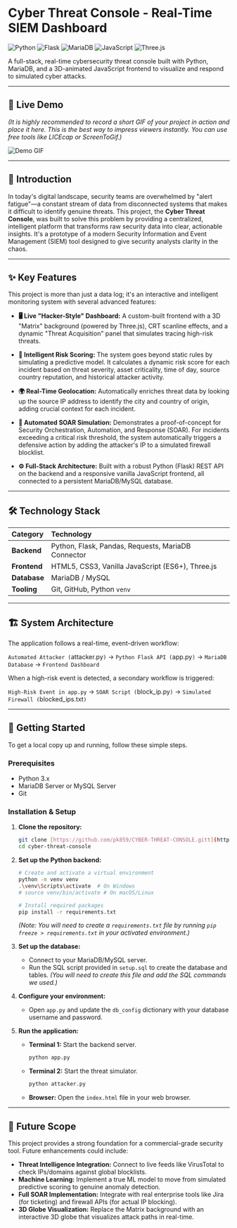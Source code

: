 # Cyber Threat Console - Real-Time SIEM Dashboard

![Python](https://img.shields.io/badge/Python-3.10%2B-blue?logo=python) ![Flask](https://img.shields.io/badge/Flask-2.0-black?logo=flask) ![MariaDB](https://img.shields.io/badge/MariaDB-10.6%2B-blue?logo=mariadb) ![JavaScript](https://img.shields.io/badge/JavaScript-ES6%2B-yellow?logo=javascript) ![Three.js](https://img.shields.io/badge/Three.js-3D-black?logo=three.js)

A full-stack, real-time cybersecurity threat console built with Python, MariaDB, and a 3D-animated JavaScript frontend to visualize and respond to simulated cyber attacks.

---

## 🚀 Live Demo

*(It is highly recommended to record a short GIF of your project in action and place it here. This is the best way to impress viewers instantly. You can use free tools like LICEcap or ScreenToGif.)*

![Demo GIF](demo.gif)

---

## 📖 Introduction

In today's digital landscape, security teams are overwhelmed by "alert fatigue"—a constant stream of data from disconnected systems that makes it difficult to identify genuine threats. This project, the **Cyber Threat Console**, was built to solve this problem by providing a centralized, intelligent platform that transforms raw security data into clear, actionable insights. It's a prototype of a modern Security Information and Event Management (SIEM) tool designed to give security analysts clarity in the chaos.

---

## ✨ Key Features

This project is more than just a data log; it's an interactive and intelligent monitoring system with several advanced features:

* **🖥️ Live "Hacker-Style" Dashboard:** A custom-built frontend with a 3D "Matrix" background (powered by Three.js), CRT scanline effects, and a dynamic "Threat Acquisition" panel that simulates tracing high-risk threats.

* **🧠 Intelligent Risk Scoring:** The system goes beyond static rules by simulating a predictive model. It calculates a dynamic risk score for each incident based on threat severity, asset criticality, time of day, source country reputation, and historical attacker activity.

* **🌍 Real-Time Geolocation:** Automatically enriches threat data by looking up the source IP address to identify the city and country of origin, adding crucial context for each incident.

* **🤖 Automated SOAR Simulation:** Demonstrates a proof-of-concept for Security Orchestration, Automation, and Response (SOAR). For incidents exceeding a critical risk threshold, the system automatically triggers a defensive action by adding the attacker's IP to a simulated firewall blocklist.

* **⚙️ Full-Stack Architecture:** Built with a robust Python (Flask) REST API on the backend and a responsive vanilla JavaScript frontend, all connected to a persistent MariaDB/MySQL database.

---

## 🛠️ Technology Stack

| Category      | Technology                                        |
| :------------ | :------------------------------------------------ |
| **Backend** | Python, Flask, Pandas, Requests, MariaDB Connector |
| **Frontend** | HTML5, CSS3, Vanilla JavaScript (ES6+), Three.js   |
| **Database** | MariaDB / MySQL                                   |
| **Tooling** | Git, GitHub, Python `venv`                        |

---

## 🏗️ System Architecture

The application follows a real-time, event-driven workflow:

`Automated Attacker (`attacker.py`)` → `Python Flask API (`app.py`)` → `MariaDB Database` → `Frontend Dashboard`

When a high-risk event is detected, a secondary workflow is triggered:

`High-Risk Event in app.py` → `SOAR Script (`block_ip.py`)` → `Simulated Firewall (`blocked_ips.txt`)`

---

## 🚀 Getting Started

To get a local copy up and running, follow these simple steps.

### Prerequisites
* Python 3.x
* MariaDB Server or MySQL Server
* Git

### Installation & Setup

1.  **Clone the repository:**
    ```sh
    git clone [https://github.com/pk859/CYBER-THREAT-CONSOLE.gitt](https://github.com/pk859/CYBER-THREAT-CONSOLE.git)
    cd cyber-threat-console
    ```

2.  **Set up the Python backend:**
    ```sh
    # Create and activate a virtual environment
    python -m venv venv
    .\venv\Scripts\activate  # On Windows
    # source venv/bin/activate # On macOS/Linux

    # Install required packages
    pip install -r requirements.txt
    ```
    *(Note: You will need to create a `requirements.txt` file by running `pip freeze > requirements.txt` in your activated environment.)*

3.  **Set up the database:**
    * Connect to your MariaDB/MySQL server.
    * Run the SQL script provided in `setup.sql` to create the database and tables. *(You will need to create this file and add the SQL commands we used.)*

4.  **Configure your environment:**
    * Open `app.py` and update the `db_config` dictionary with your database username and password.

5.  **Run the application:**
    * **Terminal 1:** Start the backend server.
        ```sh
        python app.py
        ```
    * **Terminal 2:** Start the threat simulator.
        ```sh
        python attacker.py
        ```
    * **Browser:** Open the `index.html` file in your web browser.

---

## 🔮 Future Scope

This project provides a strong foundation for a commercial-grade security tool. Future enhancements could include:
* **Threat Intelligence Integration:** Connect to live feeds like VirusTotal to check IPs/domains against global blocklists.
* **Machine Learning:** Implement a true ML model to move from simulated predictive scoring to genuine anomaly detection.
* **Full SOAR Implementation:** Integrate with real enterprise tools like Jira (for ticketing) and firewall APIs (for actual IP blocking).
* **3D Globe Visualization:** Replace the Matrix background with an interactive 3D globe that visualizes attack paths in real-time.
